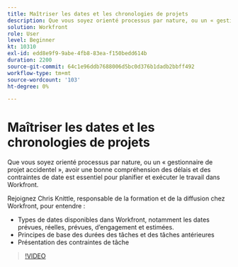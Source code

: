 ```yaml
---
title: Maîtriser les dates et les chronologies de projets
description: Que vous soyez orienté processus par nature, ou un « gestionnaire de projet accidentel », avoir une bonne compréhension des délais et des contraintes de date est essentiel pour planifier et exécuter le travail dans Workfront.
solution: Workfront
role: User
level: Beginner
kt: 10310
exl-id: edd8e9f9-9abe-4fb8-83ea-f150bedd614b
duration: 2200
source-git-commit: 64c1e96ddb7688006d5bc0d376b1dadb2bbff492
workflow-type: tm+mt
source-wordcount: '103'
ht-degree: 0%

---
```


# Maîtriser les dates et les chronologies de projets

Que vous soyez orienté processus par nature, ou un « gestionnaire de projet accidentel », avoir une bonne compréhension des délais et des contraintes de date est essentiel pour planifier et exécuter le travail dans Workfront.

Rejoignez Chris Knittle, responsable de la formation et de la diffusion chez Workfront, pour entendre :

* Types de dates disponibles dans Workfront, notamment les dates prévues, réelles, prévues, d’engagement et estimées.
* Principes de base des durées des tâches et des tâches antérieures
* Présentation des contraintes de tâche

>[!VIDEO](https://video.tv.adobe.com/v/342520/?quality=12&learn=on)
